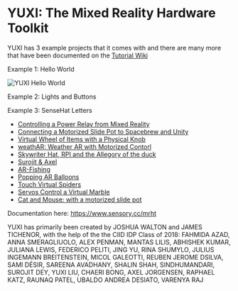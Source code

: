 # YUXI: The Mixed Reality Hardware Toolkit

YUXI has 3 example projects that it comes with and there are many more that have been documented on the <a href="https://github.com/Sensorycc/Mixed-Reality-Hardware-Toolkit/wiki">Tutorial Wiki</a>

Example 1: Hello World

![YUXI Hello World](https://github.com/Sensorycc/YUXI-Mixed-Reality-Hardware-Toolkit/blob/master/Assets/Screenshots/YUXI_Hello_World.gif)

Example 2: Lights and Buttons

Example 3: SenseHat Letters

* [Controlling a Power Relay from Mixed Reality](https://github.com/Sensorycc/Mixed-Reality-Hardware-Toolkit/wiki/Powering-any-device-on-and-off-using-Raspberry-Pi,-SpaceBrew-and-Mixed-Reality)
* [Connecting a Motorized Slide Pot to Spacebrew and Unity](https://github.com/Sensorycc/Mixed-Reality-Hardware-Toolkit/wiki/Connecting-a-Motorized-Slide-Pot-to-Spacebrew-and-Unity)
* [Virtual Wheel of Items with a Physical Knob](https://github.com/Sensorycc/Mixed-Reality-Hardware-Toolkit/wiki/Controlling-a-Virtual-Wheel-of-Items-in-Unity-by-Turning-a-Physical-Knob-Through-a-Servo-Hat-Using-Spacebrew-and-Unity)
* [weathAR: Weather AR with Motorized Contorl](https://github.com/Sensorycc/Mixed-Reality-Hardware-Toolkit/wiki/weathAR:-Weather-AR-simulation-using-Raspberry-pi,-Unity-and-Spacebrew)
* [Skywriter Hat, RPI and the Allegory of the duck](https://github.com/Sensorycc/Mixed-Reality-Hardware-Toolkit/wiki/Skywriter-SpaceBrew-Unity-Tutorial:-(The-allegory-of-the-Virtual-Cave-with-real-rubber-duck))
* [Surojit & Axel](https://github.com/Sensorycc/Mixed-Reality-Hardware-Toolkit/wiki/Tutorial-6)
* [AR-Fishing](https://github.com/Sensorycc/Mixed-Reality-Hardware-Toolkit/wiki/AR-Fishing)
* [Popping AR Balloons](https://github.com/Sensorycc/Mixed-Reality-Hardware-Toolkit/wiki/Popping-AR-Balloons-with-Adafruit's-Capacitive-Touch-Hat-for-Raspberry-Pi)
* [Touch Virtual Spiders](https://github.com/Sensorycc/Mixed-Reality-Hardware-Toolkit/wiki/Use-a-Touch-Sensor-to-make-an-Interactive-Box-of-Live-Spiders!)
* [Servos Control a Virtual Marble](https://github.com/Sensorycc/Mixed-Reality-Hardware-Toolkit/wiki/Servos-Control-a-Virtual-Marble)
* [Cat and Mouse: with a motorized slide pot](https://github.com/Sensorycc/Mixed-Reality-Hardware-Toolkit/wiki/Connecting-a-motorized-slide-pot-to-Unity-via-Spacebrew)

Documentation here: https://www.sensory.cc/mrht

YUXI has primarily been created by JOSHUA WALTON and JAMES TICHENOR, with the help of the the CIID IDP Class of 2018: FAHMIDA AZAD, ANNA SMERAGLIUOLO, ALEX PENMAN, MANTAS LILIS, ABHISHEK KUMAR, JULIANA LEWIS, FEDERICO PELITI, JING YU, RINA SHUMYLO, JULIUS INGEMANN BREITENSTEIN, MICOL GALEOTTI, REUBEN JEROME DSILVA, SAMI DÉSIR, SAREENA AVADHANY, SHALIN SHAH, SINDHUMANDARI, SUROJIT DEY, YUXI LIU, CHAERI BONG, AXEL JORGENSEN, RAPHAEL KATZ, RAUNAQ PATEL, UBALDO ANDREA DESIATO, VARENYA RAJ
